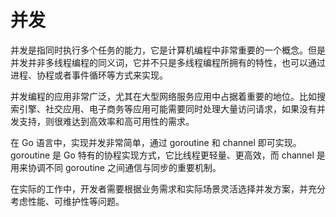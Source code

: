 # 并发
并发是指同时执行多个任务的能力，它是计算机编程中非常重要的一个概念。但是并发并非多线程编程的同义词，它并不只是多线程编程所拥有的特性，也可以通过进程、协程或者事件循环等方式来实现。

并发编程的应用非常广泛，尤其在大型网络服务应用中占据着重要的地位。比如搜索引擎、社交应用、电子商务等应用可能需要同时处理大量访问请求，如果没有并发支持，则很难达到高效率和高可用性的需求。

在 Go 语言中，实现并发非常简单，通过 goroutine 和 channel 即可实现。goroutine 是 Go 特有的协程实现方式，它比线程更轻量、更高效，而 channel 是用来协调不同 goroutine 之间通信与同步的重要机制。

在实际的工作中，开发者需要根据业务需求和实际场景灵活选择并发方案，并充分考虑性能、可维护性等问题。
